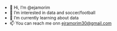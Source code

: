 - 👋 Hi, I’m @ejamorim
- 👀 I’m interested in data and soccer/football
- 🌱 I’m currently learning about data
- 📫 You can reach me onn ejramorim30@gmail.com
